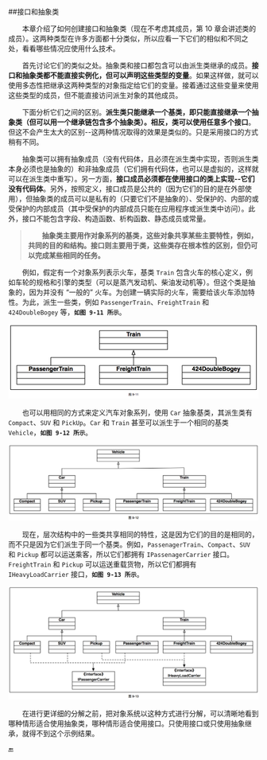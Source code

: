 ##接口和抽象类

&emsp;&emsp;本章介绍了如何创建接口和抽象类（现在不考虑其成员，第 10 章会讲述类的成员）。这两种类型在许多方面都十分类似，所以应看一下它们的相似和不同之处，看看哪些情况应使用什么技术。


&emsp;&emsp;首先讨论它们的类似之处。抽象类和接口都包含可以由派生类继承的成员。**接口和抽象类都不能直接实例化，但可以声明这些类型的变量**。如果这样做，就可以使用多态性把继承这两种类型的对象指定给它们的变量。接着通过这些变量来使用这些类型的成员，但不能直接访问派生对象的其他成员。

&emsp;&emsp;下面分析它们之间的区别。**派生类只能继承一个基类，即只能直接继承一个抽象类（但可以用一个继承链包含多个抽象类）。相反，类可以使用任意多个接口**。但这不会产生太大的区别--这两种情况取得的效果是类似的。只是采用接口的方式稍有不同。

&emsp;&emsp;抽象类可以拥有抽象成员（没有代码体，且必须在派生类中实现，否则派生类本身必须也是抽象的）和非抽象成员（它们拥有代码体，也可以是虚拟的，这样就可以在派生类中重写）。另一方面，**接口成员必须都在使用接口的类上实现--它们没有代码体**。另外，按照定义，接口成员是公共的（因为它们的目的是在外部使用），但抽象类的成员可以是私有的（只要它们不是抽象的）、受保护的、内部的或受保护的内部成员（其中受保护的内部成员只能在应用程序或派生类中访问）。此外，接口不能包含字段、构造函数、析构函数、静态成员或常量。

>&emsp;&emsp;**抽象类主要用作对象系列的基类，这些对象共享某些主要特性，例如，共同的目的和结构。接口则主要用于类，这些类存在根本性的区别，但仍可以完成某些相同的任务。**


&emsp;&emsp;例如，假定有一个对象系列表示火车，基类 `Train` 包含火车的核心定义，例如车轮的规格和引擎的类型（可以是蒸汽发动机、柴油发动机等）。但这个类是抽象的，因为并没有 “一般的” 火车。为创建一辆实际的火车，需要给该火车添加特性。为此，派生一些类，例如 `PassengerTrain`、`FreightTrain` 和 `424DoubleBogey` 等，**`如图 9-11 所示`**。

![图 9-11](/assets/9-11.png)


&emsp;&emsp;也可以用相同的方式来定义汽车对象系列，使用 `Car` 抽象基类，其派生类有 `Compact`、`SUV` 和 `PickUp`。`Car` 和 `Train` 甚至可以派生于一个相同的基类 `Vehicle`，**`如图 9-12 所示`**。


![图 9-12](/assets/9-12.png)

&emsp;&emsp;现在，层次结构中的一些类共享相同的特性，这是因为它们的目的是相同的，而不只是因为它们派生于同一个基类。例如，`PassenagerTrain`、`Compact`、`SUV` 和 `Pickup` 都可以运送乘客，所以它们都拥有 `IPassenagerCarrier` 接口。`FreightTrain` 和 `Pickup` 可以运送重载货物，所以它们都拥有 `IHeavyLoadCarrier` 接口，**`如图 9-13 所示`**。

![图 9-13](/assets/9-13.png)

&emsp;&emsp;在进行更详细的分解之前，把对象系统以这种方式进行分解，可以清晰地看到哪种情形适合使用抽象类，哪种情形适合使用接口。只使用接口或只使用抽象继承，就得不到这个示例结果。





🔚